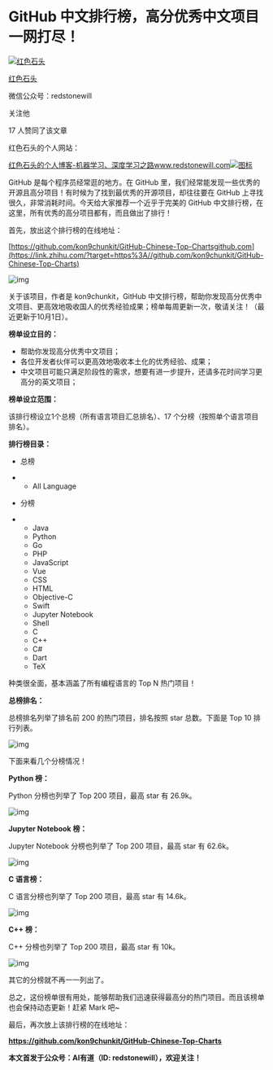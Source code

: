 # GitHub 中文排行榜，高分优秀中文项目一网打尽！

[![红色石头](https://pic2.zhimg.com/v2-66cb40b711c6c2b1e762fea1f7865217_xs.jpg)](https://www.zhihu.com/people/red_stone_wl)

[红色石头](https://www.zhihu.com/people/red_stone_wl)

微信公众号：redstonewill

关注他

17 人赞同了该文章

红色石头的个人网站：

[红色石头的个人博客-机器学习、深度学习之路www.redstonewill.com![图标](https://pic2.zhimg.com/v2-8928729444bb8b509c36ef414016e005_180x120.jpg)](https://link.zhihu.com/?target=http%3A//www.redstonewill.com)



GitHub 是每个程序员经常逛的地方。在 GitHub 里，我们经常能发现一些优秀的开源且高分项目！有时候为了找到最优秀的开源项目，却往往要在 GitHub 上寻找很久，非常消耗时间。今天给大家推荐一个近乎于完美的 GitHub 中文排行榜，在这里，所有优秀的高分项目都有，而且做出了排行！

首先，放出这个排行榜的在线地址：

[https://github.com/kon9chunkit/GitHub-Chinese-Top-Chartsgithub.com](https://link.zhihu.com/?target=https%3A//github.com/kon9chunkit/GitHub-Chinese-Top-Charts)

![img](https://pic1.zhimg.com/80/v2-f94ad214652aa4988f4198e7ad4dc5ac_hd.jpg)

关于该项目，作者是 kon9chunkit，GitHub 中文排行榜，帮助你发现高分优秀中文项目、更高效地吸收国人的优秀经验成果；榜单每周更新一次，敬请关注！（最近更新于10月1日）。

**榜单设立目的：**

- 帮助你发现高分优秀中文项目；
- 各位开发者伙伴可以更高效地吸收本土化的优秀经验、成果；
- 中文项目可能只满足阶段性的需求，想要有进一步提升，还请多花时间学习更高分的英文项目；

**榜单设立范围：**

该排行榜设立1个总榜（所有语言项目汇总排名）、17 个分榜（按照单个语言项目排名）。

**排行榜目录：**

- 总榜

- - All Language

- 分榜

- - Java
  - Python
  - Go
  - PHP
  - JavaScript
  - Vue
  - CSS
  - HTML
  - Objective-C
  - Swift
  - Jupyter Notebook
  - Shell
  - C
  - C++
  - C#
  - Dart
  - TeX

种类很全面，基本涵盖了所有编程语言的 Top N 热门项目！

**总榜排名：**

总榜排名列举了排名前 200 的热门项目，排名按照 star 总数。下面是 Top 10 排行列表。

![img](https://pic3.zhimg.com/80/v2-2bb430dccf4c1c2a4806f03cec5c7572_hd.jpg)

下面来看几个分榜情况！

**Python 榜：**

Python 分榜也列举了 Top 200 项目，最高 star 有 26.9k。

![img](https://pic2.zhimg.com/80/v2-70a430ecc87fd88361b950c5690b33f5_hd.jpg)

**Jupyter Notebook 榜：**

Jupyter Notebook 分榜也列举了 Top 200 项目，最高 star 有 62.6k。

![img](https://pic2.zhimg.com/80/v2-51ab55f139fba6a2b1588601926af635_hd.jpg)

**C 语言榜：**

C 语言分榜也列举了 Top 200 项目，最高 star 有 14.6k。

![img](https://pic3.zhimg.com/80/v2-b566bf5e989f2c558628a758e02e7fda_hd.jpg)

**C++ 榜：**

C++ 分榜也列举了 Top 200 项目，最高 star 有 10k。

![img](https://pic4.zhimg.com/80/v2-0fe1038e22fe81fd480c83a2eff6c8df_hd.jpg)

其它的分榜就不再一一列出了。

总之，这份榜单很有用处，能够帮助我们迅速获得最高分的热门项目。而且该榜单也会保持动态更新！赶紧 Mark 吧~

最后，再次放上该排行榜的在线地址：

**https://github.com/kon9chunkit/GitHub-Chinese-Top-Charts**

**本文首发于公众号：AI有道（ID: redstonewill），欢迎关注！**
